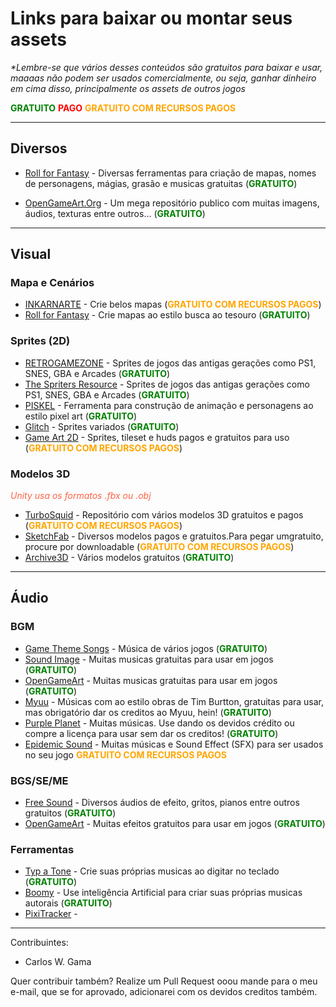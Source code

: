 # Links para baixar ou montar seus assets

<i>*Lembre-se que vários desses conteúdos são gratuitos para baixar e usar, maaaas não podem ser usados comercialmente, ou seja, ganhar dinheiro em cima disso, principalmente os assets de outros jogos</i>

<span style="color:GREEN"><b>GRATUITO</b></span>
<span style="color:RED"><b>PAGO</b></span>
<span style="color:orange"><b>GRATUITO COM RECURSOS PAGOS</b></span>

---
## Diversos

- [Roll for Fantasy](https://rollforfantasy.com/) - Diversas ferramentas para criação de mapas, nomes de personagens, mágias, grasão e musicas gratuitas (<span style="color:GREEN"><b>GRATUITO</b></span>)

- [OpenGameArt.Org](https://opengameart.org/) - Um mega repositório publico com muitas imagens, áudios, texturas entre outros... (<span style="color:GREEN"><b>GRATUITO</b></span>)

---
## Visual

### Mapa e Cenários
- [INKARNARTE](https://inkarnate.com/login/) - Crie belos mapas (<span style="color:orange"><b>GRATUITO COM RECURSOS PAGOS</b></span>) 
- [Roll for Fantasy](https://rollforfantasy.com/tools/map-creator.php) - Crie mapas ao estilo busca ao tesouro (<span style="color:GREEN"><b>GRATUITO</b></span>) 

### Sprites (2D)
- [RETROGAMEZONE](https://retrogamezone.co.uk/) - Sprites de jogos das antigas gerações como PS1, SNES, GBA e Arcades (<span style="color:GREEN"><b>GRATUITO</b></span>)
- [The Spriters Resource](https://www.spriters-resource.com/) - Sprites de jogos das antigas gerações como PS1, SNES, GBA e Arcades (<span style="color:GREEN"><b>GRATUITO</b></span>)
- [PISKEL](https://www.piskelapp.com/) - Ferramenta para construção de animação e personagens ao estilo pixel art (<span style="color:GREEN"><b>GRATUITO</b></span>)
- [Glitch](http://c1.glitch.bz/misc/2013-01-25/glitch-assets.zip) - Sprites variados (<span style="color:GREEN"><b>GRATUITO</b></span>)
- [Game Art 2D](https://www.gameart2d.com/p) - Sprites, tileset e huds pagos e gratuitos para uso (<span style="color:orange"><b>GRATUITO COM RECURSOS PAGOS</b></span>)

### Modelos 3D
<span style="color:tomato"><i> Unity usa os formatos .fbx ou .obj</i></span>
- [TurboSquid](https://www.turbosquid.com/pt_br/Search/3D-Models/free/unitypackage) - Repositório com vários modelos 3D gratuitos e pagos (<span style="color:orange"><b>GRATUITO COM RECURSOS PAGOS</b></span>)
- [SketchFab](https://sketchfab.com/features/free-3d-models) - Diversos modelos pagos e gratuitos.Para pegar umgratuito, procure por downloadable (<span style="color:orange"><b>GRATUITO COM RECURSOS PAGOS</b></span>)
- [Archive3D](https://archive3d.net/) - Vários modelos gratuitos (<span style="color:GREEN"><b>GRATUITO</b></span>)

---
## Áudio

### BGM
- [Game Theme Songs](https://www.gamethemesongs.com/a-theme-songs.html) - Música de vários jogos (<span style="color:GREEN"><b>GRATUITO</b></span>)
- [Sound Image](https://soundimage.org/) - Muitas musicas gratuitas para usar em jogos (<span style="color:GREEN"><b>GRATUITO</b></span>)
- [OpenGameArt](https://opengameart.org/art-search-advanced?keys=&field_art_type_tid%5B%5D=12&sort_by=count&sort_order=DESC) - Muitas musicas gratuitas para usar em jogos (<span style="color:GREEN"><b>GRATUITO</b></span>)
- [Myuu](https://www.youtube.com/c/myuuji/videos) - Músicas com ao estilo obras de Tim Burtton, gratuitas para usar, mas obrigatório dar os creditos ao Myuu, hein! (<span style="color:GREEN"><b>GRATUITO</b></span>)
- [Purple Planet](https://www.purple-planet.com/themes) - Muitas músicas. Use dando os devidos crédito ou compre a licença para usar sem dar os creditos! (<span style="color:GREEN"><b>GRATUITO</b></span>)
- [Epidemic Sound](https://www.epidemicsound.com/music/genres/video-games/?_us=adwords&_usx=11343192408_&utm_source=google&utm_medium=paidsearch&utm_campaign=11343192408&utm_term=&gclid=CjwKCAjwq5-WBhB7EiwAl-HEkghYcMIwiOBj8TRL_UnQuCBCwVeppabxhHUWV2HNeo71c361pKwkHhoCzuMQAvD_BwE) - Muitas músicas e Sound Effect (SFX) para ser usados no seu jogo <span style="color:orange"><b>GRATUITO COM RECURSOS PAGOS</b></span>



### BGS/SE/ME
- [Free Sound](https://freesound.org/) - Diversos áudios de efeito, gritos, pianos entre outros gratuitos (<span style="color:GREEN"><b>GRATUITO</b></span>)
- [OpenGameArt](https://opengameart.org/art-search-advanced?keys=&field_art_type_tid%5B%5D=13&sort_by=count&sort_order=DESC) - Muitas efeitos gratuitos para usar em jogos (<span style="color:GREEN"><b>GRATUITO</b></span>)


### Ferramentas
- [Typ a Tone](https://typatone.com/) - Crie suas próprias musicas ao digitar no teclado (<span style="color:GREEN"><b>GRATUITO</b></span>)
- [Boomy](https://boomy.com/) - Use inteligência Artificial para criar suas próprias musicas autorais (<span style="color:GREEN"><b>GRATUITO</b></span>)
- [PixiTracker](https://www.warmplace.ru/soft/pixitracker/) - 
---

Contribuintes:
- Carlos W. Gama

Quer contribuir também? Realize um Pull Request ooou mande para o meu e-mail, que se for aprovado, adicionarei com os devidos creditos também. 